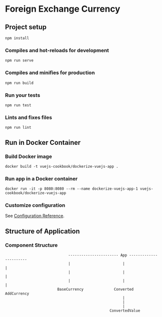 # Foreign Exchange Currency

## Project setup
```
npm install
```

### Compiles and hot-reloads for development
```
npm run serve
```

### Compiles and minifies for production
```
npm run build
```

### Run your tests
```
npm run test
```

### Lints and fixes files
```
npm run lint
```

## Run in Docker Container

### Build Docker image
```
docker build -t vuejs-cookbook/dockerize-vuejs-app .
```

### Run app in a Docker container
```
docker run -it -p 8080:8080 --rm --name dockerize-vuejs-app-1 vuejs-cookbook/dockerize-vuejs-app
```

### Customize configuration
See [Configuration Reference](https://cli.vuejs.org/config/).

## Structure of Application

### Component Structure
                                 ----------------------- App -----------------------
                                 |                        |                         |
                                 |                        |                         |
                                 |                        |                         |  
                            BaseCurrency              Converted               AddCurrency
                                                          |
                                                          |
                                                          |
                                                    ConvertedValue

